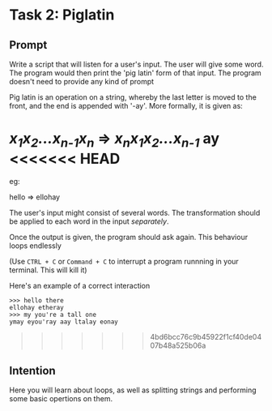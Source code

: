 # Task 2: Piglatin

## Prompt

Write a script that will listen for a user's input. The user will give some word. The program would then print the 'pig latin' form of that input. The program doesn't need to provide any kind of prompt

Pig latin is an operation on a string, whereby the last letter is moved to the front, and the end is appended with '-ay'. More formally, it is given as:

*x<sub>1</sub>x<sub>2</sub>...x<sub>n-1</sub>x<sub>n</sub>* =>  *x<sub>n</sub>x<sub>1</sub>x<sub>2</sub>...x<sub>n-1</sub>* ay
<<<<<<< HEAD
=======

eg:

hello => ellohay

The user's input might consist of several words. The transformation should be applied to each word in the input *separately*.

Once the output is given, the program should ask again. This behaviour loops endlessly

(Use `CTRL + C` or `Command + C` to interrupt a program runnning in your terminal. This will kill it)

Here's an example of a correct interaction

```
>>> hello there
ellohay etheray
>>> my you're a tall one
ymay eyou'ray aay ltalay eonay
```
>>>>>>> 4bd6bcc76c9b45922f1cf40de0407b48a525b06a

## Intention

Here you will learn about loops, as well as splitting strings and performing some basic opertions on them.
